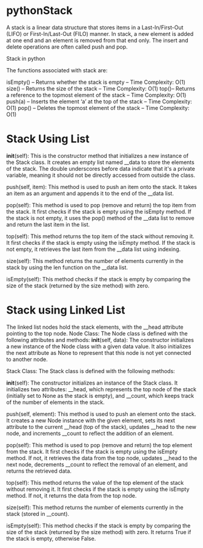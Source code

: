 # pythonStack 

A stack is a linear data structure that stores items in a Last-In/First-Out (LIFO) or First-In/Last-Out (FILO) manner. In stack, a new element is added at one end and an element is removed from that end only. The insert and delete operations are often called push and pop.


Stack in python

The functions associated with stack are:

isEmpty() – Returns whether the stack is empty – Time Complexity: O(1)
size() – Returns the size of the stack – Time Complexity: O(1)
top()– Returns a reference to the topmost element of the stack – Time Complexity: O(1)
push(a) – Inserts the element ‘a’ at the top of the stack – Time Complexity: O(1)
pop() – Deletes the topmost element of the stack – Time Complexity: O(1)


# Stack Using List

__init__(self): This is the constructor method that initializes a new instance of the Stack class. It creates an empty list named __data to store the elements of the stack. The double underscores before data indicate that it's a private variable, meaning it should not be directly accessed from outside the class.

push(self, item): This method is used to push an item onto the stack. It takes an item as an argument and appends it to the end of the __data list.

pop(self): This method is used to pop (remove and return) the top item from the stack. It first checks if the stack is empty using the isEmpty method. If the stack is not empty, it uses the pop() method of the __data list to remove and return the last item in the list.

top(self): This method returns the top item of the stack without removing it. It first checks if the stack is empty using the isEmpty method. If the stack is not empty, it retrieves the last item from the __data list using indexing.

size(self): This method returns the number of elements currently in the stack by using the len function on the __data list.

isEmpty(self): This method checks if the stack is empty by comparing the size of the stack (returned by the size method) with zero.


# Stack using Linked List
The linked list nodes hold the stack elements, with the __head attribute pointing to the top node.
 Node Class:
The Node class is defined with the following attributes and methods:
__init__(self, data): The constructor initializes a new instance of the Node class with a given data value. It also initializes the next attribute as None to represent that this node is not yet connected to another node.

Stack Class:
The Stack class is defined with the following methods:

__init__(self): The constructor initializes an instance of the Stack class. It initializes two attributes: __head, which represents the top node of the stack (initially set to None as the stack is empty), and __count, which keeps track of the number of elements in the stack.

push(self, element): This method is used to push an element onto the stack. It creates a new Node instance with the given element, sets its next attribute to the current __head (top of the stack), updates __head to the new node, and increments __count to reflect the addition of an element.

pop(self): This method is used to pop (remove and return) the top element from the stack. It first checks if the stack is empty using the isEmpty method. If not, it retrieves the data from the top node, updates __head to the next node, decrements __count to reflect the removal of an element, and returns the retrieved data.

top(self): This method returns the value of the top element of the stack without removing it. It first checks if the stack is empty using the isEmpty method. If not, it returns the data from the top node.

size(self): This method returns the number of elements currently in the stack (stored in __count).

isEmpty(self): This method checks if the stack is empty by comparing the size of the stack (returned by the size method) with zero. It returns True if the stack is empty, otherwise False.




